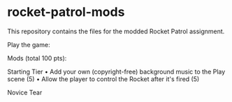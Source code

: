 # rocket-patrol-mods
This repository contains the files for the modded Rocket Patrol assignment.

Play the game:

Mods (total 100 pts):

Starting Tier
• Add your own (copyright-free) background music to the Play scene (5)
• Allow the player to control the Rocket after it's fired (5)

Novice Tear
